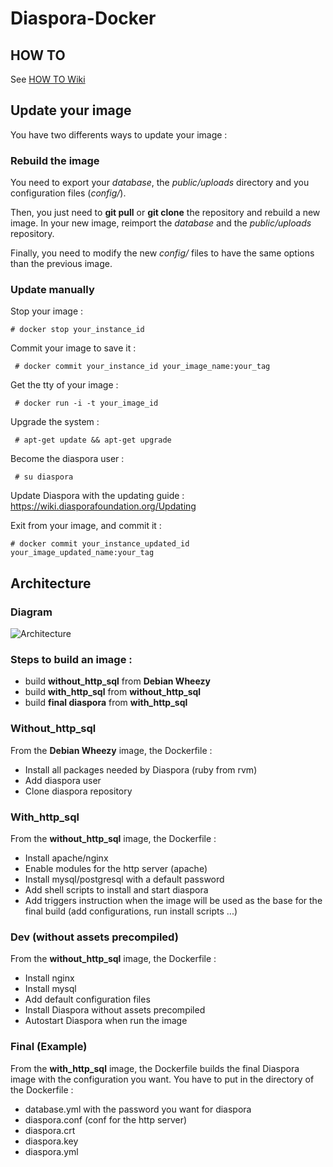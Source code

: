 # Diaspora-Docker

## HOW TO

See [HOW TO Wiki](https://github.com/Chocobozzz/Diaspora-Docker/wiki/How-To)

## Update your image

You have two differents ways to update your image :

### Rebuild the image

You need to export your *database*, the *public/uploads* directory and you configuration files (*config/*). 

Then, you just need to **git pull** or **git clone** the repository and rebuild a new image. In your new image, reimport the *database* and the *public/uploads* repository. 

Finally, you need to modify the new *config/* files to have the same options than the previous image.

### Update manually

Stop your image :

    # docker stop your_instance_id

Commit your image to save it :

     # docker commit your_instance_id your_image_name:your_tag

Get the tty of your image :

     # docker run -i -t your_image_id
 
Upgrade the system :

     # apt-get update && apt-get upgrade
 
Become the diaspora user :

     # su diaspora
 
Update Diaspora with the updating guide : https://wiki.diasporafoundation.org/Updating

Exit from your image, and commit it :

    # docker commit your_instance_updated_id your_image_updated_name:your_tag

 



## Architecture

### Diagram
![Architecture](https://lut.im/0nwibFDt/MivG8C0P)

### Steps to build an image : 

 - build **without_http_sql** from **Debian Wheezy**
 - build **with_http_sql** from **without_http_sql** 
 - build **final diaspora** from **with_http_sql**

### Without_http_sql

From the **Debian Wheezy** image, the Dockerfile :

 - Install all packages needed by Diaspora (ruby from rvm)
 - Add diaspora user
 - Clone diaspora repository

### With_http_sql

From the **without_http_sql** image, the Dockerfile :
    
 - Install apache/nginx 
 - Enable modules for the http server (apache)
 - Install mysql/postgresql with a default password
 - Add shell scripts to install and start diaspora
 - Add triggers instruction when the image will be used as the base for the final build (add configurations, run install scripts ...)


### Dev (without assets precompiled)

From the **without_http_sql** image, the Dockerfile :
    
 - Install nginx 
 - Install mysql
 - Add default configuration files
 - Install Diaspora without assets precompiled
 - Autostart Diaspora when run the image 


### Final (Example)

From the **with_http_sql** image, the Dockerfile builds the final Diaspora image with the configuration you want. You have to put in the directory of the Dockerfile :
    
 - database.yml with the password you want for diaspora
 - diaspora.conf (conf for the http server)
 - diaspora.crt
 - diaspora.key
 - diaspora.yml


